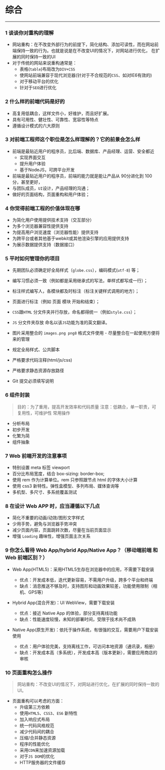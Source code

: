 综合
===

-------------------------------------

### 1 谈谈你对重构的理解

-   网站重构：在不改变外部行为的前提下，简化结构、添加可读性，而在网站前端保持一致的行为。也就是说是在不改变UI的情况下，对网站进行优化， 在扩展的同时保持一致的UI
-   对于传统的网站来说重构通常是：
    -   表格(`table`)布局改为`DIV+CSS`
    -   使网站前端兼容于现代浏览器(针对于不合规范的`CSS`、如对IE6有效的)
    -   对于移动平台的优化
    -   针对于`SEO`进行优化

### 2 什么样的前端代码是好的

-   高复用低耦合，这样文件小，好维护，而且好扩展。
-   具有可用性、健壮性、可靠性、宽容性等特点
-   遵循设计模式的六大原则

### 3 对前端工程师这个职位是怎么样理解的？它的前景会怎么样

-   前端是最贴近用户的程序员，比后端、数据库、产品经理、运营、安全都近
    -   实现界面交互
    -   提升用户体验
    -   基于NodeJS，可跨平台开发
-   前端是最贴近用户的程序员，前端的能力就是能让产品从 90分进化到 100 分，甚至更好，
-   与团队成员，`UI`设计，产品经理的沟通；
-   做好的页面结构，页面重构和用户体验；

### 4 你觉得前端工程的价值体现在哪

-   为简化用户使用提供技术支持（交互部分）
-   为多个浏览器兼容性提供支持
-   为提高用户浏览速度（浏览器性能）提供支持
-   为跨平台或者其他基于webkit或其他渲染引擎的应用提供支持
-   为展示数据提供支持（数据接口）

### 5 平时如何管理你的项目

-   先期团队必须确定好全局样式（`globe.css`），编码模式(`utf-8`) 等；
-   编写习惯必须一致（例如都是采用继承式的写法，单样式都写成一行）；
-   标注样式编写人，各模块都及时标注（标注关键样式调用的地方）；
-   页面进行标注（例如 页面 模块 开始和结束）；
-   `CSS`跟`HTML` 分文件夹并行存放，命名都得统一（例如`style.css`）；
-   `JS` 分文件夹存放 命名以该`JS`功能为准的英文翻译。
-   图片采用整合的 `images.png png8` 格式文件使用 - 尽量整合在一起使用方便将来的管理

-   规定全局样式、公共脚本
-   严格要求代码注释(html/js/css)
-   严格要求静态资源存放路径
-   Git 提交必须填写说明

### 6 组件封装

> 目的：为了重用，提高开发效率和代码质量 注意：低耦合，单一职责，可复用性，可维护性 常用操作

-   分析布局
-   初步开发
-   化繁为简
-   组件抽象

### 7 Web 前端开发的注意事项

-   特别设置 meta 标签 viewport
-   百分比布局宽度，结合 box-sizing: border-box;
-   使用 rem 作为计算单位。rem 只参照跟节点 html 的字体大小计算
-   使用 css3 新特性。弹性盒模型、多列布局、媒体查询等
-   多机型、多尺寸、多系统覆盖测试

### 8 在设计 Web APP 时，应当遵循以下几点

-   简化不重要的动画/动效/图形文字样式
-   少用手势，避免与浏览器手势冲突
-   减少页面内容，页面跳转次数，尽量在当前页面显示
-   增强 `Loading` 趣味性，增强页面主次关系

### 9 你怎么看待 Web App/hybrid App/Native App？（移动端前端 和 Web 前端区别？）

-   Web App(HTML5)：采用HTML5生存在浏览器中的应用，不需要下载安装

    -   优点：开发成本低，迭代更新容易，不需用户升级，跨多个平台和终端
    -   缺点：消息推送不够及时，支持图形和动画效果较差，功能使用限制（相机、GPS等）
-   Hybrid App(混合开发)：UI WebView，需要下载安装

    -   优点：接近 Native App 的体验，部分支持离线功能
    -   缺点：性能速度较慢，未知的部署时间，受限于技术尚不成熟
-   Native App(原生开发)：依托于操作系统，有很强的交互，需要用户下载安装使用

    -   优点：用户体验完美，支持离线工作，可访问本地资源（通讯录，相册）
    -   缺点：开发成本高（多系统），开发成本高（版本更新），需要应用商店的审核

### 10 页面重构怎么操作

> 网站重构：不改变UI的情况下，对网站进行优化，在扩展的同时保持一致的UI。

-   页面重构可以考虑的方面：
    -   升级第三方依赖
    -   使用`HTML5`、`CSS3`、`ES6` 新特性
    -   加入响应式布局
    -   统一代码风格规范
    -   减少代码间的耦合
    -   压缩/合并静态资源
    -   程序的性能优化
    -   采用`CDN`来加速资源加载
    -   对于`JS DOM`的优化
    -   HTTP服务器的文件缓存

